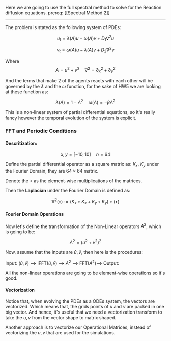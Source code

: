 Here we are going to use the full spectral method to solve for the Reaction diffusion equations. 
prereq: [[Spectral Method 2]]

---

The problem is stated as the following system of PDEs: 

$$
u_t = \lambda(A)u - \omega(A)v + D_1 \nabla^2 u
$$

$$
v_t = \omega(A)u - \lambda(A)v + D_2\nabla^2 v
$$

Where 
$$
A = u^2 + v^2 \quad \nabla^2 = \partial_{x}^2 + \partial_{y}^2
$$

And the terms that make 2 of the agents reacts with each other will be governed by the $\lambda$ and the $\omega$ function, for the sake of HW5 we are looking at these function as: 

$$
\lambda(A) = 1 - A^2 \quad \omega(A) = -\beta A^2
$$

This is a non-linear system of partial differential equations, so it's really fancy however the temporal evolution of the system is explicit. 

### FFT and Periodic Conditions

#### Descritization: 

$$
x, y = [-10, 10] \quad n = 64
$$

Define the partial differential operator as a square matrix as: $K_x$, $K_y$ under the Fourier Domain, they are $64 \times 64$ matrix.  

Denote the $\circ$ as the element-wise multiplications of the matrices. 

Then the **Laplacian** under the Fourier Domain is defined as: 

$$
\nabla^2(\bullet) := (K_x\circ K_x + K_y\circ K_y)\circ  (\bullet)
$$

#### Fourier Domain Operations

Now let's define the transformation of the Non-Linear operators $A^2$, which is going to be: 

$$
A^2 = (u^2 + v^2)^2
$$

Now, assume that the inputs are $\widehat{u}, \widehat{v}$, then here is the procedures: 

Input: ($\widehat{u}, \widehat{v}$) --> IFFT($\widehat{u}, \widehat{v}$) --> $A^2$ --> FFT($A^2$)--> Output: 

All the non-linear operations are going to be element-wise operations so it's good. 

#### Vectorization 

Notice that, when evolving the PDEs as a ODEs system, the vectors are vectorized. Which means that, the grids points of $u$ and $v$ are packed in one big vector. And hence, it's useful that we need a vectorization transform to take the $u, v$ from the vector shape to matrix shaped. 

Another approach is to vectorize our Operational Matrices, instead of vectorizing the $u, v$ that are used for the simulations. 



